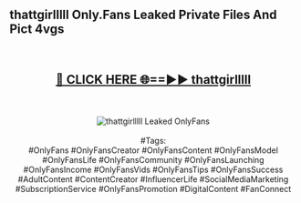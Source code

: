 <h2>thattgirlllll Only.Fans Leaked Private Files And Pict 4vgs</h2>
<br>
<div align="center">
<h2><a href="https://mediafiles.top/thattgirlllll" rel="nofollow">🔴 CLICK HERE 🌐==►► thattgirlllll</a></h2>
<br>
<br>
<a href="https://mediafiles.top/thattgirlllll" rel="nofollow" data-target="animated-image.originalLink"><img src="https://i.ibb.co.com/WyWwxjT/player-gif2.gif" alt="thattgirlllll Leaked OnlyFans" style="max-width: 100%; display: inline-block;" data-target="animated-image.originalImage"></a>
<br><br>
#Tags:
<br>
#OnlyFans #OnlyFansCreator #OnlyFansContent #OnlyFansModel #OnlyFansLife #OnlyFansCommunity #OnlyFansLaunching #OnlyFansIncome #OnlyFansVids #OnlyFansTips #OnlyFansSuccess #AdultContent #ContentCreator #InfluencerLife #SocialMediaMarketing #SubscriptionService #OnlyFansPromotion #DigitalContent #FanConnect
</div>
<br>